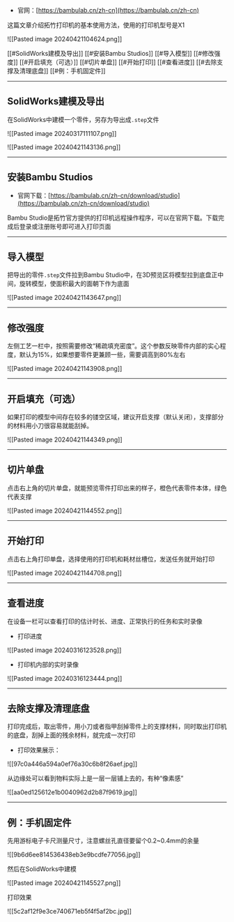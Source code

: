+ 官网：[https://bambulab.cn/zh-cn](https://bambulab.cn/zh-cn)

这篇文章介绍拓竹打印机的基本使用方法，使用的打印机型号是X1

![[Pasted image 20240421104624.png]]

[[#SolidWorks建模及导出]]
[[#安装Bambu Studios]]
[[#导入模型]]
[[#修改强度]]
[[#开启填充（可选）]]
[[#切片单盘]]
[[#开始打印]]
[[#查看进度]]
[[#去除支撑及清理底盘]]
[[#例：手机固定件]]

---
## SolidWorks建模及导出

在SolidWorks中建模一个零件，另存为导出成`.step`文件

![[Pasted image 20240317111107.png]]

![[Pasted image 20240421143136.png]]

---
## 安装Bambu Studios

+ 官网下载：[https://bambulab.cn/zh-cn/download/studio](https://bambulab.cn/zh-cn/download/studio)

Bambu Studio是拓竹官方提供的打印机远程操作程序，可以在官网下载。下载完成后登录或注册账号即可进入打印页面

---
## 导入模型

把导出的零件`.step`文件拉到Bambu Studio中，在3D预览区将模型拉到底盘正中间，旋转模型，使面积最大的面朝下作为底面

![[Pasted image 20240421143647.png]]

---
## 修改强度

左侧工艺一栏中，按照需要修改“稀疏填充密度”。这个参数反映零件内部的实心程度，默认为15%，如果想要零件更兼顾一些，需要调高到80%左右

![[Pasted image 20240421143908.png]]

---
## 开启填充（可选）

如果打印的模型中间存在较多的镂空区域，建议开启支撑（默认关闭），支撑部分的材料用小刀很容易就能刮掉。

![[Pasted image 20240421144349.png]]

---
## 切片单盘

点击右上角的切片单盘，就能预览零件打印出来的样子，橙色代表零件本体，绿色代表支撑

![[Pasted image 20240421144552.png]]

---
## 开始打印

点击右上角打印单盘，选择使用的打印机和耗材丝槽位，发送任务就开始打印

![[Pasted image 20240421144708.png]]

---
## 查看进度

在设备一栏可以查看打印的估计时长、进度、正常执行的任务和实时录像

+ 打印进度

![[Pasted image 20240316123528.png]]

+ 打印机内部的实时录像

![[Pasted image 20240316123444.png]]

---
## 去除支撑及清理底盘

打印完成后，取出零件，用小刀或者指甲刮掉零件上的支撑材料，同时取出打印机的底盘，刮掉上面的残余材料，就完成一次打印

+ 打印效果展示：

![[97c0a446a594a0ef76a30c6b8f26aef.jpg]]

从边缘处可以看到物料实际上是一层一层铺上去的，有种“像素感”

![[aa0ed125612e1b0040962d2b87f9619.jpg]]

---
## 例：手机固定件

先用游标电子卡尺测量尺寸，注意螺丝孔直径要留个0.2~0.4mm的余量

![[9b6d6ee814536438eb3e9bcdfe77056.jpg]]

然后在SolidWorks中建模

![[Pasted image 20240421145527.png]]

打印效果

![[5c2af12f9e3ce740671eb5f4f5af2bc.jpg]]